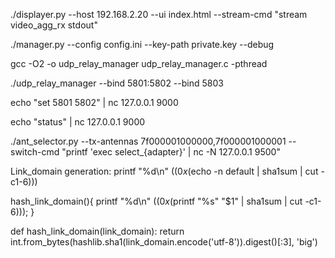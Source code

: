 ./displayer.py --host 192.168.2.20 --ui index.html --stream-cmd "stream video_agg_rx stdout"

./manager.py --config config.ini --key-path private.key --debug


gcc -O2 -o udp_relay_manager udp_relay_manager.c -pthread

./udp_relay_manager --bind 5801:5802 --bind 5803

echo "set 5801 5802" | nc 127.0.0.1 9000

echo "status" | nc 127.0.0.1 9000


./ant_selector.py --tx-antennas 7f000001000000,7f000001000001 --switch-cmd "printf 'exec select_{adapter}' | nc -N 127.0.0.1 9500"



Link_domain generation:
printf "%d\n" $((0x$(echo -n default | sha1sum | cut -c1-6)))

hash_link_domain(){ printf "%d\n" $((0x$(printf "%s" "$1" | sha1sum | cut -c1-6))); }

def hash_link_domain(link_domain):
    return int.from_bytes(hashlib.sha1(link_domain.encode('utf-8')).digest()[:3], 'big')
